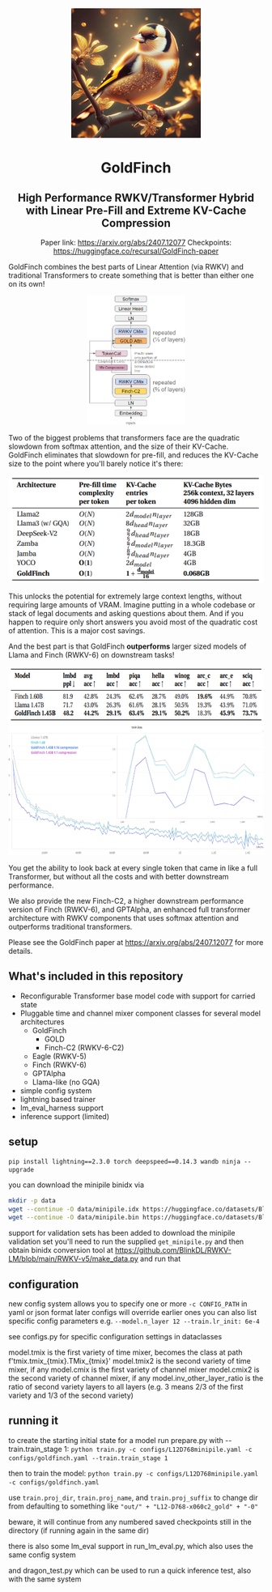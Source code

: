 <div align="center" >
    <img src="assets/goldfinch_mascot_256.jpg" height=256 alt="GoldFinch mascot" /> 

# GoldFinch 
## High Performance RWKV/Transformer Hybrid <br> with Linear Pre-Fill and Extreme KV-Cache Compression

Paper link: https://arxiv.org/abs/2407.12077 Checkpoints: https://huggingface.co/recursal/GoldFinch-paper

</div>

GoldFinch combines the best parts of Linear Attention (via RWKV) and traditional Transformers to create something that is better than either one on its own!

<div align="center" >
    <img src="assets/architecture.png" height=256 alt="GoldFinch architecture" /> 
</div>

Two of the biggest problems that transformers face are the quadratic slowdown from softmax attention, and the size of their KV-Cache. GoldFinch eliminates that slowdown for pre-fill, and reduces the KV-Cache size to the point where you'll barely notice it's there:

<div align="center" >
    <img src="assets/kvcache_comparison.png" height=214 alt="KV-Cache comparison" /> 
</div>

This unlocks the potential for extremely large context lengths, without requiring large amounts of VRAM. Imagine putting in a whole codebase or stack of legal documents and asking questions about them. And if you happen to require only short answers you avoid most of the quadratic cost of attention. This is a major cost savings.

And the best part is that GoldFinch **outperforms** larger sized models of Llama and Finch (RWKV-6) on downstream tasks!

<div align="center" >
    <img src="assets/evals.png" height=114 alt="GoldFinch evals" /> 
</div>

<div align="center" >
    <img src="assets/wandb1B5_composite.png" height=256 alt="GoldFinch performance" /> 
</div>

You get the ability to look back at every single token that came in like a full Transformer, but without all the costs and with better downstream performance.

We also provide the new Finch-C2, a higher downstream performance version of Finch (RWKV-6), and GPTAlpha, an enhanced full transformer architecture with RWKV components that uses softmax attention and outperforms traditional transformers.

Please see the GoldFinch paper at https://arxiv.org/abs/2407.12077 for more details.

## What's included in this repository

- Reconfigurable Transformer base model code with support for carried state
- Pluggable time and channel mixer component classes for several model architectures
  - GoldFinch
    - GOLD
    - Finch-C2 (RWKV-6-C2)
  - Eagle (RWKV-5)
  - Finch (RWKV-6)
  - GPTAlpha
  - Llama-like (no GQA)
- simple config system
- lightning based trainer
- lm_eval_harness support
- inference support (limited)

## setup

```
pip install lightning==2.3.0 torch deepspeed==0.14.3 wandb ninja --upgrade
```

you can download the minipile binidx via 

```bash 
mkdir -p data
wget --continue -O data/minipile.idx https://huggingface.co/datasets/BlinkDL/minipile-tokenized/resolve/main/rwkv_vocab_v20230424/minipile.idx
wget --continue -O data/minipile.bin https://huggingface.co/datasets/BlinkDL/minipile-tokenized/resolve/main/rwkv_vocab_v20230424/minipile.bin
```

support for validation sets has been added
to download the minipile validation set you'll need to run the supplied `get_minipile.py` and then obtain binidx conversion tool at https://github.com/BlinkDL/RWKV-LM/blob/main/RWKV-v5/make_data.py and run that

## configuration

new config system allows you to specify one or more `-c CONFIG_PATH` in yaml or json format
later configs will override earlier ones
you can also list specific config parameters e.g. `--model.n_layer 12 --train.lr_init: 6e-4`

see configs.py for specific configuration settings in dataclasses

model.tmix is the first variety of time mixer, becomes the class at path f'tmix.tmix_{tmix}.TMix_{tmix}'
model.tmix2 is the second variety of time mixer, if any
model.cmix is the first variety of channel mixer
model.cmix2 is the second variety of channel mixer, if any
model.inv_other_layer_ratio is the ratio of second variety layers to all layers (e.g. 3 means 2/3 of the first variety and 1/3 of the second variety)

## running it

to create the starting initial state for a model run prepare.py with --train.train_stage 1:
`python train.py -c configs/L12D768minipile.yaml -c configs/goldfinch.yaml --train.train_stage 1`

then to train the model:
`python train.py -c configs/L12D768minipile.yaml -c configs/goldfinch.yaml `

use `train.proj_dir`, `train.proj_name`, and `train.proj_suffix` to change dir from defaulting to something like `"out/" + "L12-D768-x060c2_gold" + "-0"`

beware, it will continue from any numbered saved checkpoints still in the directory (if running again in the same dir)

there is also some lm_eval support in run_lm_eval.py, which also uses the same config system

and dragon_test.py which can be used to run a quick inference test, also with the same system
